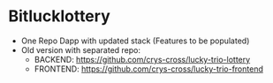 # Bitlucklottery

- One Repo Dapp with updated stack (Features to be populated)
- Old version with separated repo:
  - BACKEND: https://github.com/crys-cross/lucky-trio-lottery
  - FRONTEND: https://github.com/crys-cross/lucky-trio-frontend
